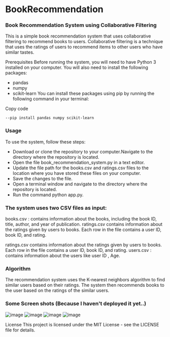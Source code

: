 # BookRecommendation

### Book Recommendation System using Collaborative Filtering
This is a simple book recommendation system that uses collaborative filtering to recommend books to users. Collaborative filtering is a technique that uses the ratings of users to recommend items to other users who have similar tastes.

Prerequisites
Before running the system, you will need to have Python 3 installed on your computer. You will also need to install the following packages:

- pandas
- numpy
- scikit-learn
You can install these packages using pip by running the following command in your terminal:

Copy code
```
--pip install pandas numpy scikit-learn
```

### Usage
To use the system, follow these steps:

- Download or clone the repository to your computer.Navigate to the directory where the repository is located.
- Open the file book_recommendation_system.py in a text editor.
- Update the file path for the books.csv and ratings.csv files to the location where you have stored these files on your computer.
- Save the changes to the file.
- Open a terminal window and navigate to the directory where the repository is located.
- Run the command python app.py.

### The system uses two CSV files as input:

books.csv : contains information about the books, including the book ID, title, author, and year of publication.
ratings.csv contains information about the ratings given by users to books. Each row in the file contains a user ID, book ID, and rating.

ratings.csv contains information about the ratings given by users to books. Each row in the file contains a user ID, book ID, and rating.
users.csv : contains information about the users like user ID , Age.
<br/>
### Algorithm
The recommendation system uses the K-nearest neighbors algorithm to find similar users based on their ratings. The system then recommends books to the user based on the ratings of the similar users.

### Some Screen shots (Because I haven't deployed it yet..)

 ![image](https://github.com/Geeky-Sam01/BookRecommendation/assets/71366418/37c94d3b-7158-491d-8d49-b98164cf3665)
 ![image](https://github.com/Geeky-Sam01/BookRecommendation/assets/71366418/11b66e28-5376-40aa-ba02-cb5e04c2d381)
 ![image](https://github.com/Geeky-Sam01/BookRecommendation/assets/71366418/1043ed7f-9a69-4746-a0c4-9d5b9cbba6a4)
 ![image](https://github.com/Geeky-Sam01/BookRecommendation/assets/71366418/160c970b-60bc-4a06-aa08-8d0fbfcfbf81)


License
This project is licensed under the MIT License - see the LICENSE file for details.
